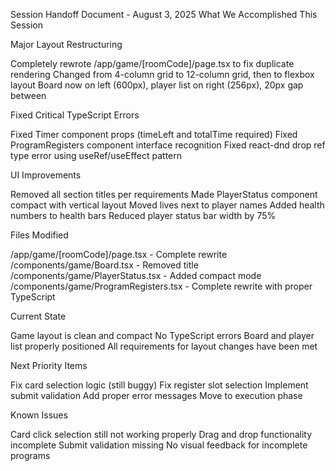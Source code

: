 Session Handoff Document - August 3, 2025
What We Accomplished This Session

Major Layout Restructuring

Completely rewrote /app/game/[roomCode]/page.tsx to fix duplicate rendering
Changed from 4-column grid to 12-column grid, then to flexbox layout
Board now on left (600px), player list on right (256px), 20px gap between


Fixed Critical TypeScript Errors

Fixed Timer component props (timeLeft and totalTime required)
Fixed ProgramRegisters component interface recognition
Fixed react-dnd drop ref type error using useRef/useEffect pattern


UI Improvements

Removed all section titles per requirements
Made PlayerStatus component compact with vertical layout
Moved lives next to player names
Added health numbers to health bars
Reduced player status bar width by 75%



Files Modified

/app/game/[roomCode]/page.tsx - Complete rewrite
/components/game/Board.tsx - Removed title
/components/game/PlayerStatus.tsx - Added compact mode
/components/game/ProgramRegisters.tsx - Complete rewrite with proper TypeScript

Current State

Game layout is clean and compact
No TypeScript errors
Board and player list properly positioned
All requirements for layout changes have been met

Next Priority Items

Fix card selection logic (still buggy)
Fix register slot selection
Implement submit validation
Add proper error messages
Move to execution phase

Known Issues

Card click selection still not working properly
Drag and drop functionality incomplete
Submit validation missing
No visual feedback for incomplete programs